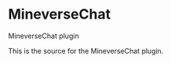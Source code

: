 MineverseChat
=============

MineverseChat plugin

This is the source for the MineverseChat plugin.
